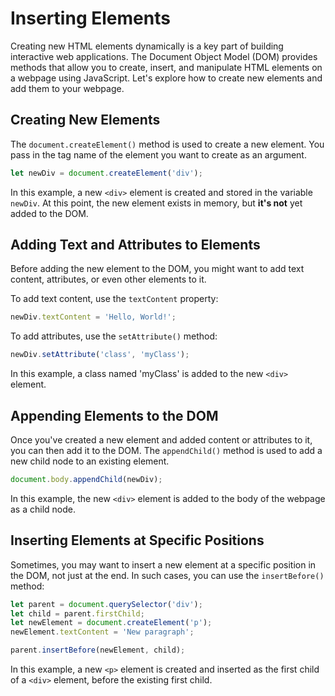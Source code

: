 # Inserting Elements

Creating new HTML elements dynamically is a key part of building interactive web applications. The Document Object Model (DOM) provides methods that allow you to create, insert, and manipulate HTML elements on a webpage using JavaScript. Let's explore how to create new elements and add them to your webpage.

## Creating New Elements

The `document.createElement()` method is used to create a new element. You pass in the tag name of the element you want to create as an argument.

```jsx
let newDiv = document.createElement('div');
```

In this example, a new `<div>` element is created and stored in the variable `newDiv`. At this point, the new element exists in memory, but **it's not** yet added to the DOM.

## Adding Text and Attributes to Elements

Before adding the new element to the DOM, you might want to add text content, attributes, or even other elements to it.

To add text content, use the `textContent` property:

```jsx
newDiv.textContent = 'Hello, World!';
```

To add attributes, use the `setAttribute()` method:

```jsx
newDiv.setAttribute('class', 'myClass');
```

In this example, a class named 'myClass' is added to the new `<div>` element.

## Appending Elements to the DOM

Once you've created a new element and added content or attributes to it, you can then add it to the DOM. The `appendChild()` method is used to add a new child node to an existing element.

```jsx
document.body.appendChild(newDiv);
```

In this example, the new `<div>` element is added to the body of the webpage as a child node.

## Inserting Elements at Specific Positions

Sometimes, you may want to insert a new element at a specific position in the DOM, not just at the end. In such cases, you can use the `insertBefore()` method:

```jsx
let parent = document.querySelector('div');
let child = parent.firstChild;
let newElement = document.createElement('p');
newElement.textContent = 'New paragraph';

parent.insertBefore(newElement, child);
```

In this example, a new `<p>` element is created and inserted as the first child of a `<div>` element, before the existing first child.